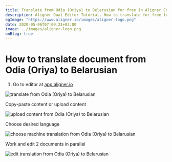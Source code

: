 ```yaml
---
title: Translate from Odia (Oriya) to Belarusian for free in Aligner Editor
description: Aligner Dual Editor Tutorial. How to translate for free from Odia (Oriya) to Belarusian. Aligner is multilingual document management platform. 
ogImage: "https://www.aligner.io/images/aligner-logo.png"
date: 2020-05-06T07:09:21+03:00
image: ../images/aligner-logo.png
onBlog: true
---
```


# How to translate document from Odia (Oriya) to Belarusian

1. Go to editor at [app.aligner.io](https://app.aligner.io "Aligner App web page")

![translate from Odia (Oriya) to Belarusian](../aligner-blank-editor.png "translate from Odia (Oriya) to Belarusian")

Copy-paste content or upload content

![upload content from Odia (Oriya) to Belarusian](../aligner-uploaded-document.png "upload content from Odia (Oriya) to Belarusian")

Choose desired language

![choose machine translation from Odia (Oriya) to Belarusian](../aligner-language-dropdown.png "choose machine translation from Odia (Oriya) to Belarusian")

Work and edit 2 documents in parallel

![edit translation from Odia (Oriya) to Belarusian](../aligner-double-sitded-editor.png "edit translation from Odia (Oriya) to Belarusian")

